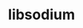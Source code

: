 ---
title: "libsodium"
layout: cache
categories: [package, develop]
meta: {"versions": ["1.0.19"], "compilers": ["cce@=15.0.1", "gcc@=10.3.0", "gcc@=11.1.0", "gcc@=11.4.0", "gcc@=7.3.1", "gcc@=7.5.0", "gcc@=9.4.0", "oneapi@=2024.2.0", "oneapi@=2024.2.1"], "oss": ["amzn2", "rhel8", "sle_hpc15", "ubuntu18.04", "ubuntu20.04", "ubuntu22.04"], "platforms": ["linux"], "targets": ["aarch64", "neoverse_n1", "neoverse_v1", "neoverse_v2", "ppc64le", "x86_64_v3", "x86_64_v4", "zen4"], "stacks": ["aws-isc", "aws-isc-aarch64", "data-vis-sdk", "e4s", "e4s-cray-rhel", "e4s-cray-sles", "e4s-neoverse-v2", "e4s-neoverse_v1", "e4s-oneapi", "e4s-power", "radiuss", "root"], "num_specs": 13, "num_specs_by_stack": {"aws-isc-aarch64": 2, "root": 13, "aws-isc": 1, "e4s-cray-rhel": 1, "e4s-cray-sles": 1, "radiuss": 1, "e4s-power": 1, "data-vis-sdk": 1, "e4s-neoverse_v1": 1, "e4s-neoverse-v2": 1, "e4s": 1, "e4s-oneapi": 2}}
spec_details: [{"hash": "ze7jbwy7ontrr3oatewzfwh5uxmxf24p", "compiler": "gcc@=7.3.1", "versions": ["1.0.19"], "os": "amzn2", "platform": "linux", "target": "aarch64", "variants": ["build_system=autotools"], "stacks": ["aws-isc-aarch64", "root"], "size": "-", "tarball": "https://binaries.spack.io/develop/build_cache/linux-amzn2-aarch64/gcc-7.3.1/libsodium-1.0.19/linux-amzn2-aarch64-gcc-7.3.1-libsodium-1.0.19-ze7jbwy7ontrr3oatewzfwh5uxmxf24p.spack"}, {"hash": "lf6jjf5gqie6kajj6zit2ko2zwqbremh", "compiler": "gcc@=7.3.1", "versions": ["1.0.19"], "os": "amzn2", "platform": "linux", "target": "neoverse_n1", "variants": ["build_system=autotools"], "stacks": ["aws-isc-aarch64", "root"], "size": "-", "tarball": "https://binaries.spack.io/develop/build_cache/linux-amzn2-neoverse_n1/gcc-7.3.1/libsodium-1.0.19/linux-amzn2-neoverse_n1-gcc-7.3.1-libsodium-1.0.19-lf6jjf5gqie6kajj6zit2ko2zwqbremh.spack"}, {"hash": "ono5qaopq5a74le37ujxkllbmfphpnnh", "compiler": "gcc@=7.3.1", "versions": ["1.0.19"], "os": "amzn2", "platform": "linux", "target": "x86_64_v3", "variants": ["build_system=autotools"], "stacks": ["root", "aws-isc"], "size": "-", "tarball": "https://binaries.spack.io/develop/build_cache/linux-amzn2-x86_64_v3/gcc-7.3.1/libsodium-1.0.19/linux-amzn2-x86_64_v3-gcc-7.3.1-libsodium-1.0.19-ono5qaopq5a74le37ujxkllbmfphpnnh.spack"}, {"hash": "bo7w2mdyfo32m5jvipinbhblpvags6pg", "compiler": "cce@=15.0.1", "versions": ["1.0.19"], "os": "rhel8", "platform": "linux", "target": "zen4", "variants": ["build_system=autotools"], "stacks": ["root", "e4s-cray-rhel"], "size": "-", "tarball": "https://binaries.spack.io/develop/build_cache/linux-rhel8-zen4/cce-15.0.1/libsodium-1.0.19/linux-rhel8-zen4-cce-15.0.1-libsodium-1.0.19-bo7w2mdyfo32m5jvipinbhblpvags6pg.spack"}, {"hash": "br6cswhhuawclcqqdjxupax2ppagufik", "compiler": "gcc@=10.3.0", "versions": ["1.0.19"], "os": "sle_hpc15", "platform": "linux", "target": "x86_64_v4", "variants": ["build_system=autotools"], "stacks": ["root", "e4s-cray-sles"], "size": "-", "tarball": "https://binaries.spack.io/develop/build_cache/linux-sle_hpc15-x86_64_v4/gcc-10.3.0/libsodium-1.0.19/linux-sle_hpc15-x86_64_v4-gcc-10.3.0-libsodium-1.0.19-br6cswhhuawclcqqdjxupax2ppagufik.spack"}, {"hash": "t27leu4s7oaxt6imvvxput63ib4gjtav", "compiler": "gcc@=7.5.0", "versions": ["1.0.19"], "os": "ubuntu18.04", "platform": "linux", "target": "x86_64_v3", "variants": ["build_system=autotools"], "stacks": ["root", "radiuss"], "size": "-", "tarball": "https://binaries.spack.io/develop/build_cache/linux-ubuntu18.04-x86_64_v3/gcc-7.5.0/libsodium-1.0.19/linux-ubuntu18.04-x86_64_v3-gcc-7.5.0-libsodium-1.0.19-t27leu4s7oaxt6imvvxput63ib4gjtav.spack"}, {"hash": "qp5liqqx5asiyxirw5tbm7h6upqfpjqk", "compiler": "gcc@=9.4.0", "versions": ["1.0.19"], "os": "ubuntu20.04", "platform": "linux", "target": "ppc64le", "variants": ["build_system=autotools"], "stacks": ["root", "e4s-power"], "size": "-", "tarball": "https://binaries.spack.io/develop/build_cache/linux-ubuntu20.04-ppc64le/gcc-9.4.0/libsodium-1.0.19/linux-ubuntu20.04-ppc64le-gcc-9.4.0-libsodium-1.0.19-qp5liqqx5asiyxirw5tbm7h6upqfpjqk.spack"}, {"hash": "r7gbmnvmocudadmunvd3wanr4rkg3bav", "compiler": "gcc@=11.1.0", "versions": ["1.0.19"], "os": "ubuntu20.04", "platform": "linux", "target": "x86_64_v3", "variants": ["build_system=autotools"], "stacks": ["root", "data-vis-sdk"], "size": "-", "tarball": "https://binaries.spack.io/develop/build_cache/linux-ubuntu20.04-x86_64_v3/gcc-11.1.0/libsodium-1.0.19/linux-ubuntu20.04-x86_64_v3-gcc-11.1.0-libsodium-1.0.19-r7gbmnvmocudadmunvd3wanr4rkg3bav.spack"}, {"hash": "eib6lxhzfddbpbrdwxwldp6tsc3rkwz2", "compiler": "gcc@=11.4.0", "versions": ["1.0.19"], "os": "ubuntu22.04", "platform": "linux", "target": "neoverse_v1", "variants": ["build_system=autotools"], "stacks": ["e4s-neoverse_v1", "root"], "size": "-", "tarball": "https://binaries.spack.io/develop/build_cache/linux-ubuntu22.04-neoverse_v1/gcc-11.4.0/libsodium-1.0.19/linux-ubuntu22.04-neoverse_v1-gcc-11.4.0-libsodium-1.0.19-eib6lxhzfddbpbrdwxwldp6tsc3rkwz2.spack"}, {"hash": "kfhf73mnztp6j5d34v4y2auckpieovm2", "compiler": "gcc@=11.4.0", "versions": ["1.0.19"], "os": "ubuntu22.04", "platform": "linux", "target": "neoverse_v2", "variants": ["build_system=autotools"], "stacks": ["e4s-neoverse-v2", "root"], "size": "-", "tarball": "https://binaries.spack.io/develop/build_cache/linux-ubuntu22.04-neoverse_v2/gcc-11.4.0/libsodium-1.0.19/linux-ubuntu22.04-neoverse_v2-gcc-11.4.0-libsodium-1.0.19-kfhf73mnztp6j5d34v4y2auckpieovm2.spack"}, {"hash": "k4y24btzbzap3o7av762cwjujtwb23lf", "compiler": "gcc@=11.4.0", "versions": ["1.0.19"], "os": "ubuntu22.04", "platform": "linux", "target": "x86_64_v3", "variants": ["build_system=autotools"], "stacks": ["root", "e4s"], "size": "-", "tarball": "https://binaries.spack.io/develop/build_cache/linux-ubuntu22.04-x86_64_v3/gcc-11.4.0/libsodium-1.0.19/linux-ubuntu22.04-x86_64_v3-gcc-11.4.0-libsodium-1.0.19-k4y24btzbzap3o7av762cwjujtwb23lf.spack"}, {"hash": "3lxd7pwowvqx3dt3bkpn3x7q3g326dqy", "compiler": "oneapi@=2024.2.0", "versions": ["1.0.19"], "os": "ubuntu22.04", "platform": "linux", "target": "x86_64_v3", "variants": ["build_system=autotools"], "stacks": ["root", "e4s-oneapi"], "size": "-", "tarball": "https://binaries.spack.io/develop/build_cache/linux-ubuntu22.04-x86_64_v3/oneapi-2024.2.0/libsodium-1.0.19/linux-ubuntu22.04-x86_64_v3-oneapi-2024.2.0-libsodium-1.0.19-3lxd7pwowvqx3dt3bkpn3x7q3g326dqy.spack"}, {"hash": "4cjzbsqszcmbz42i4sg4mbaeb5ztv5li", "compiler": "oneapi@=2024.2.1", "versions": ["1.0.19"], "os": "ubuntu22.04", "platform": "linux", "target": "x86_64_v3", "variants": ["build_system=autotools"], "stacks": ["root", "e4s-oneapi"], "size": "-", "tarball": "https://binaries.spack.io/develop/build_cache/linux-ubuntu22.04-x86_64_v3/oneapi-2024.2.1/libsodium-1.0.19/linux-ubuntu22.04-x86_64_v3-oneapi-2024.2.1-libsodium-1.0.19-4cjzbsqszcmbz42i4sg4mbaeb5ztv5li.spack"}]
---